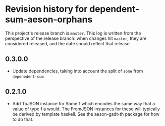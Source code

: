 # Revision history for dependent-sum-aeson-orphans

This project's release branch is `master`. This log is written from the perspective of the release branch: when changes hit `master`, they are considered released, and the date should reflect that release.

## 0.3.0.0

* Update dependencies, taking into account the split of `some` from `depenedent-sum`

## 0.2.1.0

* Add ToJSON instance for Some f which encodes the same way that a value of type f a would. The FromJSON instances for these will typically be derived by template haskell. See the aeson-gadt-th package for how to do that.
